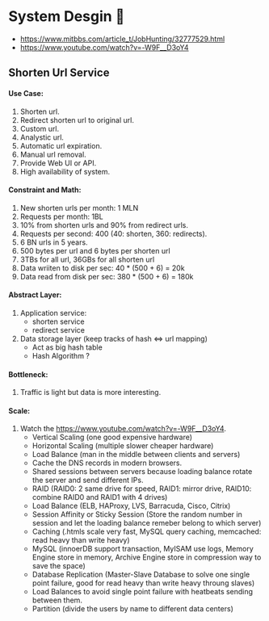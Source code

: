 
# System Desgin 🦄

- https://www.mitbbs.com/article_t/JobHunting/32777529.html
- https://www.youtube.com/watch?v=-W9F__D3oY4

## Shorten Url Service

#### Use Case:

1. Shorten url.
2. Redirect shorten url to original url.
3. Custom url.
4. Analystic url.
5. Automatic url expiration.
6. Manual url removal.
7. Provide Web UI or API.
8. High availability of system.

#### Constraint and Math:

1. New shorten urls per month: 1 MLN
2. Requests per month: 1BL
3. 10% from shorten urls and 90% from redirect urls.
4. Requests per second: 400 (40: shorten, 360: redirects).
5. 6 BN urls in 5 years.
6. 500 bytes per url and 6 bytes per shorten url
7. 3TBs for all url, 36GBs for all shorten url
8. Data wriiten to disk per sec: 40 * (500 + 6) = 20k
9. Data read from disk per sec: 380 * (500 + 6) = 180k

#### Abstract Layer:

1. Application service:
	* shorten service
	* redirect service
2. Data storage layer (keep tracks of hash <=> url mapping)
	* Act as big hash table
	* Hash Algorithm ?

#### Bottleneck:

1. Traffic is light but data is more interesting.

#### Scale:

1. Watch the https://www.youtube.com/watch?v=-W9F__D3oY4.
	* Vertical Scaling (one good expensive hardware)
	* Horizontal Scaling (multiple slower cheaper hardware)
	* Load Balance (man in the middle between clients and servers)
	* Cache the DNS records in modern browsers.
	* Shared sessions between servers because loading balance rotate the server and send different IPs.
	* RAID (RAID0: 2 same drive for speed, RAID1: mirror drive, RAID10: combine RAID0 and RAID1 with 4 drives)
	* Load Balance (ELB, HAProxy, LVS, Barracuda, Cisco, Citrix)
	* Session Affinity or Sticky Session (Store the random number in session and let the loading balance remeber belong to which server)
	* Caching (.htmls scale very fast, MySQL query caching, memcached: read heavy than write heavy)
	* MySQL (innoerDB support transaction, MyISAM use logs, Memory Engine store in memory, Archive Engine store in compression way to save the space)
	* Database Replication (Master-Slave Database to solve one single point failure, good for read heavy than write heavy throung slaves)
	* Load Balances to avoid single point failure with heatbeats sending between them.
	* Partition (divide the users by name to different data centers)









